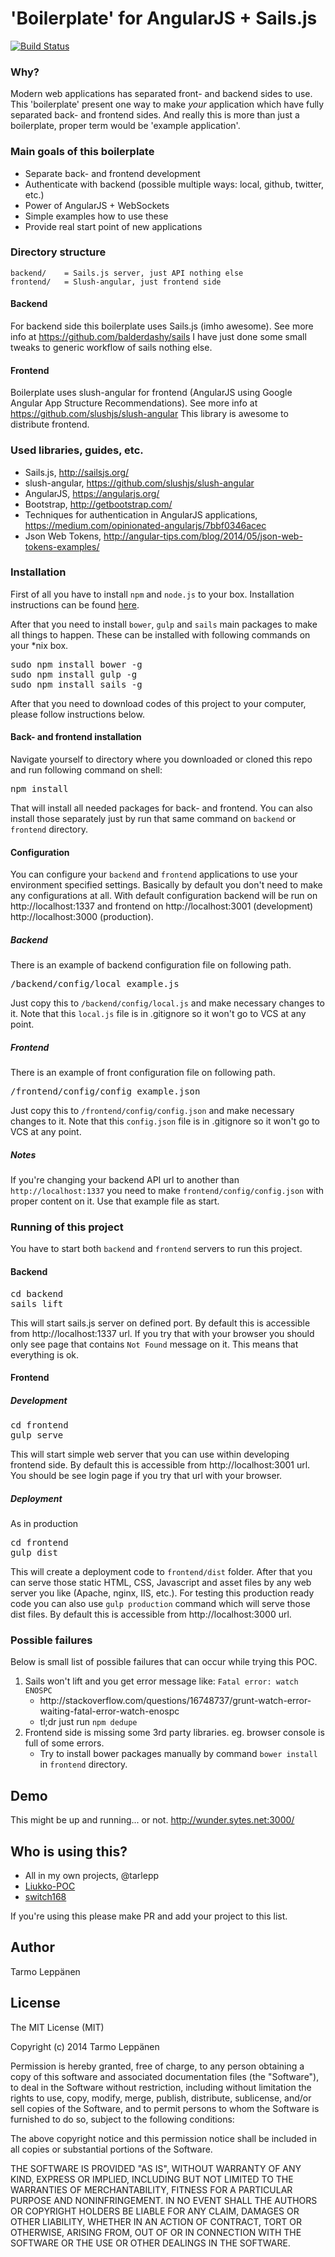 # 'Boilerplate' for AngularJS + Sails.js
[![Build Status](https://travis-ci.org/pobed2/tacos-in-toronto.svg)](https://travis-ci.org/pobed2/tacos-in-toronto)

### Why?
Modern web applications has separated front- and backend sides to use. This 'boilerplate' present one way to make
<em>your</em> application which have fully separated back- and frontend sides. And really this is more than just a
boilerplate, proper term would be 'example application'.

### Main goals of this boilerplate
* Separate back- and frontend development
* Authenticate with backend (possible multiple ways: local, github, twitter, etc.)
* Power of AngularJS + WebSockets
* Simple examples how to use these
* Provide real start point of new applications

### Directory structure
```
backend/    = Sails.js server, just API nothing else
frontend/   = Slush-angular, just frontend side
```

#### Backend
For backend side this boilerplate uses Sails.js (imho awesome). See more info at https://github.com/balderdashy/sails
I have just done some small tweaks to generic workflow of sails nothing else.

#### Frontend
Boilerplate uses slush-angular for frontend (AngularJS using Google Angular App Structure Recommendations).
See more info at https://github.com/slushjs/slush-angular This library is awesome to distribute frontend.

### Used libraries, guides, etc.
* Sails.js, http://sailsjs.org/
* slush-angular, https://github.com/slushjs/slush-angular
* AngularJS, https://angularjs.org/
* Bootstrap, http://getbootstrap.com/
* Techniques for authentication in AngularJS applications, https://medium.com/opinionated-angularjs/7bbf0346acec
* Json Web Tokens, http://angular-tips.com/blog/2014/05/json-web-tokens-examples/

### Installation
First of all you have to install <code>npm</code> and <code>node.js</code> to your box. Installation instructions can
be found [here](http://sailsjs.org/#/getStarted?q=what-os-do-i-need).

After that you need to install <code>bower</code>, <code>gulp</code> and <code>sails</code> main packages to make all
things to happen. These can be installed with following commands on your *nix box.
<pre>
sudo npm install bower -g
sudo npm install gulp -g
sudo npm install sails -g
</pre>

After that you need to download codes of this project to your computer, please follow instructions below.

#### Back- and frontend installation
Navigate yourself to directory where you downloaded or cloned this repo and run following command on shell:
<pre>
npm install
</pre>

That will install all needed packages for back- and frontend. You can also install those separately just by run that
same command on <code>backend</code> or <code>frontend</code> directory.

#### Configuration
You can configure your <code>backend</code> and <code>frontend</code> applications to use your environment specified
settings. Basically by default you don't need to make any configurations at all. With default configuration backend will
be run on http://localhost:1337 and frontend on http://localhost:3001 (development) http://localhost:3000 (production).

##### Backend
There is an example of backend configuration file on following path.

<pre>
/backend/config/local_example.js
</pre>

Just copy this to <code>/backend/config/local.js</code> and make necessary changes to it. Note that this
<code>local.js</code> file is in .gitignore so it won't go to VCS at any point.

##### Frontend
There is an example of front configuration file on following path.

<pre>
/frontend/config/config_example.json
</pre>

Just copy this to <code>/frontend/config/config.json</code> and make necessary changes to it. Note that this
<code>config.json</code> file is in .gitignore so it won't go to VCS at any point.

##### Notes
If you're changing your backend API url to another than <code>http://localhost:1337</code> you need to make
<code>frontend/config/config.json</code> with proper content on it. Use that example file as start.

### Running of this project
You have to start both <code>backend</code> and <code>frontend</code> servers to run this project.

#### Backend
<pre>
cd backend
sails lift
</pre>

This will start sails.js server on defined port. By default this is accessible from http://localhost:1337 url. If you
try that with your browser you should only see page that contains <code>Not Found</code> message on it. This means that
everything is ok.

#### Frontend

##### Development #####
<pre>
cd frontend
gulp serve
</pre>

This will start simple web server that you can use within developing frontend side. By default this is accessible from
http://localhost:3001 url. You should be see login page if you try that url with your browser.

##### Deployment #####
As in production
<pre>
cd frontend
gulp dist
</pre>

This will create a deployment code to ```frontend/dist``` folder. After that you can serve those static HTML, CSS,
Javascript and asset files by any web server you like (Apache, nginx, IIS, etc.). For testing this production ready code
you can also use ```gulp production``` command which will serve those dist files. By default this is accessible from
http://localhost:3000 url.

### Possible failures
Below is small list of possible failures that can occur while trying this POC.

<ol>
    <li>Sails won't lift and you get error message like: <code>Fatal error: watch ENOSPC</code>
        <ul>
            <li>http://stackoverflow.com/questions/16748737/grunt-watch-error-waiting-fatal-error-watch-enospc</li>
            <li>tl;dr just run <code>npm dedupe</code>
        </ul>
    </li>
    <li>Frontend side is missing some 3rd party libraries. eg. browser console is full of some errors.
        <ul>
            <li>Try to install bower packages manually by command <code>bower install</code> in <code>frontend</code> directory.
        </ul>
    </li>
</ol>

## Demo
This might be up and running... or not. http://wunder.sytes.net:3000/

## Who is using this?
* All in my own projects, @tarlepp
* [Liukko-POC](https://github.com/ProtaconSolutions/Liukko-POC)
* [switch168](https://github.com/switch168)

If you're using this please make PR and add your project to this list.

## Author
Tarmo Leppänen

## License
The MIT License (MIT)

Copyright (c) 2014 Tarmo Leppänen

Permission is hereby granted, free of charge, to any person obtaining a copy
of this software and associated documentation files (the "Software"), to deal
in the Software without restriction, including without limitation the rights
to use, copy, modify, merge, publish, distribute, sublicense, and/or sell
copies of the Software, and to permit persons to whom the Software is
furnished to do so, subject to the following conditions:

The above copyright notice and this permission notice shall be included in
all copies or substantial portions of the Software.

THE SOFTWARE IS PROVIDED "AS IS", WITHOUT WARRANTY OF ANY KIND, EXPRESS OR
IMPLIED, INCLUDING BUT NOT LIMITED TO THE WARRANTIES OF MERCHANTABILITY,
FITNESS FOR A PARTICULAR PURPOSE AND NONINFRINGEMENT. IN NO EVENT SHALL THE
AUTHORS OR COPYRIGHT HOLDERS BE LIABLE FOR ANY CLAIM, DAMAGES OR OTHER
LIABILITY, WHETHER IN AN ACTION OF CONTRACT, TORT OR OTHERWISE, ARISING FROM,
OUT OF OR IN CONNECTION WITH THE SOFTWARE OR THE USE OR OTHER DEALINGS IN
THE SOFTWARE.
